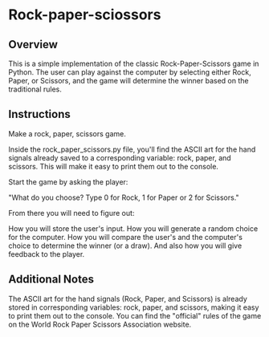 # Rock-paper-sciossors

## Overview

This is a simple implementation of the classic Rock-Paper-Scissors game in Python. The user can play against the computer by selecting either Rock, Paper, or Scissors, and the game will determine the winner based on the traditional rules.

## Instructions

Make a rock, paper, scissors game.

Inside the rock_paper_scissors.py file, you'll find the ASCII art for the hand signals already saved to a corresponding variable: rock, paper, and scissors. This will make it easy to print them out to the console.

Start the game by asking the player:

"What do you choose? Type 0 for Rock, 1 for Paper or 2 for Scissors."

From there you will need to figure out:

How you will store the user's input.
How you will generate a random choice for the computer.
How you will compare the user's and the computer's choice to determine the winner (or a draw).
And also how you will give feedback to the player.

## Additional Notes
The ASCII art for the hand signals (Rock, Paper, and Scissors) is already stored in corresponding variables: rock, paper, and scissors, making it easy to print them out to the console.
You can find the "official" rules of the game on the World Rock Paper Scissors Association website.